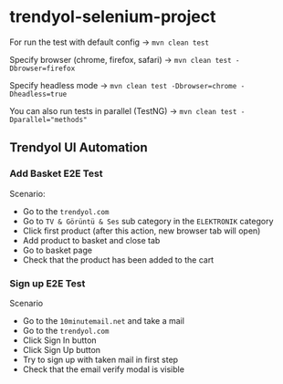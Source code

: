 # trendyol-selenium-project

For run the test with default config -> ``mvn clean test``

Specify browser (chrome, firefox, safari) -> ``mvn clean test -Dbrowser=firefox``

Specify headless mode -> ``mvn clean test -Dbrowser=chrome -Dheadless=true``

You can also run tests in parallel (TestNG) -> ``mvn clean test -Dparallel="methods"``

## Trendyol UI Automation 

### Add Basket E2E Test

Scenario:

- Go to the ``trendyol.com``
- Go to ``TV & Görüntü & Ses`` sub category in the ``ELEKTRONIK`` category
- Click first product (after this action, new browser tab will open)
- Add product to basket and close tab
- Go to basket page
- Check that the product has been added to the cart

### Sign up E2E Test

Scenario

- Go to the ``10minutemail.net`` and take a mail
- Go to the ``trendyol.com``
- Click Sign In button
- Click Sign Up button
- Try to sign up with taken mail in first step
- Check that the email verify modal is visible

